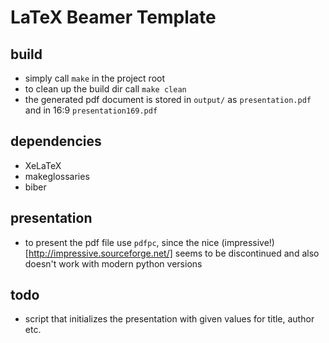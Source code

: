 # LaTeX Beamer Template

## build

- simply call `make` in the project root
- to clean up the build dir call `make clean`
- the generated pdf document is stored in `output/` as `presentation.pdf` and in 16:9 `presentation169.pdf`

## dependencies

- XeLaTeX
- makeglossaries
- biber

## presentation

- to present the pdf file use `pdfpc`, since the nice (impressive!)[http://impressive.sourceforge.net/] seems to be discontinued and also doesn't work with modern python versions

## todo

- script that initializes the presentation with given values for title, author etc.

